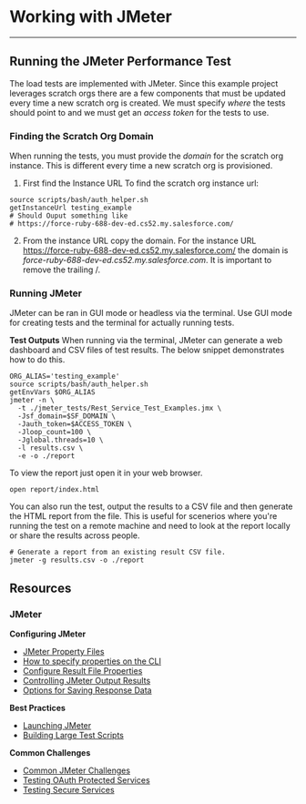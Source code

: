 # Working with JMeter

---

## Running the JMeter Performance Test

The load tests are implemented with JMeter. Since this example project leverages
scratch orgs there are a few components that must be updated every time a new
scratch org is created. We must specify _where_ the tests should point to and we
must get an _access token_ for the tests to use.

### Finding the Scratch Org Domain

When running the tests, you must provide the _domain_ for the scratch org instance.
This is different every time a new scratch org is provisioned.

1. First find the Instance URL
   To find the scratch org instance url:

```shell
source scripts/bash/auth_helper.sh
getInstanceUrl testing_example
# Should Ouput something like
# https://force-ruby-688-dev-ed.cs52.my.salesforce.com/
```

2. From the instance URL copy the domain. For the instance URL
   https://force-ruby-688-dev-ed.cs52.my.salesforce.com/ the domain
   is _force-ruby-688-dev-ed.cs52.my.salesforce.com_. It is important
   to remove the trailing /.

### Running JMeter

JMeter can be ran in GUI mode or headless via the terminal. Use GUI mode for creating tests
and the terminal for actually running tests.

**Test Outputs**
When running via the terminal, JMeter can generate a web dashboard and CSV files of test results.
The below snippet demonstrates how to do this.

```shell
ORG_ALIAS='testing_example'
source scripts/bash/auth_helper.sh
getEnvVars $ORG_ALIAS
jmeter -n \
  -t ./jmeter_tests/Rest_Service_Test_Examples.jmx \
  -Jsf_domain=$SF_DOMAIN \
  -Jauth_token=$ACCESS_TOKEN \
  -Jloop_count=100 \
  -Jglobal.threads=10 \
  -l results.csv \
  -e -o ./report
```

To view the report just open it in your web browser.

```shell
open report/index.html
```

You can also run the test, output the results to a CSV file and then generate the HTML report from the file. This is useful for scenerios
where you're running the test on a remote machine and need to look
at the report locally or share the results across people.

```shell
# Generate a report from an existing result CSV file.
jmeter -g results.csv -o ./report
```

## Resources

### JMeter

**Configuring JMeter**

- [JMeter Property Files](https://jmeter.apache.org/usermanual/properties_reference.html)
- [How to specify properties on the CLI](https://jmeter.apache.org/usermanual/get-started.html#override)
- [Configure Result File Properties](https://jmeter.apache.org/usermanual/properties_reference.html#results_file_config)
- [Controlling JMeter Output Results](https://www.blazemeter.com/blog/useful-jmeter-properties-save-results-save-world)
- [Options for Saving Response Data](https://www.blazemeter.com/blog/how-to-save-response-data-in-jmeter)

**Best Practices**

- [Launching JMeter](https://www.blazemeter.com/blog/5-ways-launch-jmeter-test-without-using-jmeter-gui)
- [Building Large Test Scripts](https://www.blazemeter.com/blog/how-manage-large-jmeter-scripts-jmeter-test-fragments)

**Common Challenges**

- [Common JMeter Challenges](https://www.blazemeter.com/blog/3-common-issues-when-running-jmeter-scripts-and-how-solve-them)
- [Testing OAuth Protected Services](https://www.blazemeter.com/blog/how-run-performance-tests-oauth-secured-apps-jmeter)
- [Testing Secure Services](https://www.blazemeter.com/blog/take-pain-out-load-testing-secure-web-services)
